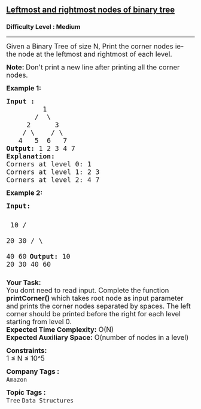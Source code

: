 <h2><a href="https://www.geeksforgeeks.org/problems/leftmost-and-rightmost-nodes-of-binary-tree/1?page=4&category=Tree&sortBy=submissions">Leftmost and rightmost nodes of binary tree</a></h2><h3>Difficulty Level : Medium</h3><hr><div class="problems_problem_content__Xm_eO"><p><span style="font-size: 18px;">Given a Binary Tree of size N, Print the corner nodes ie- the node at the leftmost and rightmost of each level.</span></p>
<p><span style="font-size: 18px;"><strong>Note:&nbsp;</strong>Don't print a new line after printing all the corner nodes.</span></p>
<p><strong><span style="font-size: 18px;">Example 1:</span></strong></p>
<pre><span style="font-size: 18px;"><strong>Input :</strong>
         1
       /  \
     2      3
    / \    / \
   4   5  6   7    </span>
<span style="font-size: 18px;"><strong>Output:</strong> 1 2 3 4 7</span>
<span style="font-size: 18px;"><strong>Explanation:</strong>
Corners at level 0: 1
Corners at level 1: 2 3
Corners at level 2: 4 7</span>
</pre>
<p><span style="font-size: 18px;"><strong>Example 2:</strong></span></p>
<pre><span style="font-size: 18px;"><strong>Input:</strong></span>

<span style="font-size: 18px;">        10
      /    \
     20     30
    / \  
   40  60</span>
<span style="font-size: 18px;"><strong>Output: </strong>10 20 30 40 60</span></pre>
<p><span style="font-size: 18px;"><strong>Your Task: &nbsp;</strong><br>You dont need to read input. Complete the function <strong>printCorner() </strong>which takes root node as input parameter and prints the corner nodes separated by spaces. The left corner should be printed before the right for each level starting from level 0.<br></span><span style="font-size: 18px;"><strong>Expected Time Complexity:</strong> O(N)<br><strong>Expected Auxiliary Space:</strong> O(number of nodes in a level)</span></p>
<p><span style="font-size: 18px;"><strong>Constraints:</strong><br>1 ≤ N ≤ 10^5</span></p></div><p><span style=font-size:18px><strong>Company Tags : </strong><br><code>Amazon</code>&nbsp;<br><p><span style=font-size:18px><strong>Topic Tags : </strong><br><code>Tree</code>&nbsp;<code>Data Structures</code>&nbsp;